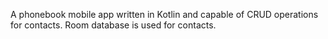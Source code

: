 A phonebook mobile app written in Kotlin and capable of CRUD operations for contacts. Room database is used for contacts.
